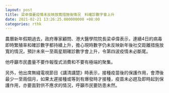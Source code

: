 ```yaml
---
layout: post
title: 梁卓偉憂疫情未反映放寬措施後情況　料確診數字會上升
date: 2021-02-21 13:26:25.000000000 +08:00
categories: rthk
---
```


農曆新年假期過去，政府專家顧問、港大醫學院院長梁卓偉表示，連續4日的病毒即時繁殖率和確診數字都持續上升，擔心現時數字仍未反映新年後社交距離措施放寬的情況，預計未來一至兩星期確診數字會上升，令第四波疫情未必斷尾。

他呼籲市民盡量不要作報復式消費和不要有極端的聚集。

另外，他出席無綫電視節目《講清講楚》時表示，接種疫苗後的保護作用，會滯後最少一至兩個月，如果太遲接種或等到有爆發時才接種，疫苗未必趕及即時起到保護作用，亦要面對供不應求的情況，呼籲市民要防患未然。

